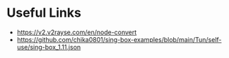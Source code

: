 # Useful Links

- https://v2.v2rayse.com/en/node-convert
- https://github.com/chika0801/sing-box-examples/blob/main/Tun/self-use/sing-box_1.11.json

